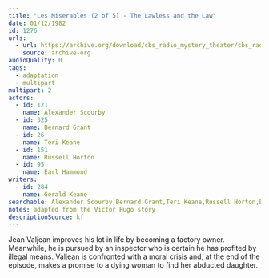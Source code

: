```yaml
---
title: "Les Miserables (2 of 5) - The Lawless and the Law"
date: 01/12/1982
id: 1276
urls: 
  - url: https://archive.org/download/cbs_radio_mystery_theater/cbs_radio_mystery_theater-1251-1300.zip/cbs_radio_mystery_theater-1251-1300%2Fcbsrmt_1276_les_miserables_2_the_lawless_and_the_law.mp3
    source: archive-org
audioQuality: 0
tags: 
  - adaptation
  - multipart
multipart: 2
actors:  
  - id: 121
    name: Alexander Scourby  
  - id: 325
    name: Bernard Grant  
  - id: 26
    name: Teri Keane  
  - id: 151
    name: Russell Horton  
  - id: 95
    name: Earl Hammond
writers:  
  - id: 284
    name: Gerald Keane
searchable: Alexander Scourby,Bernard Grant,Teri Keane,Russell Horton,Earl Hammond Gerald Keane
notes: adapted from the Victor Hugo story
descriptionSource: kf
---
```

Jean Valjean improves his lot in life by becoming a factory owner. Meanwhile, he is pursued by an inspector who is certain he has profited by illegal means. Valjean is confronted with a moral crisis and, at the end of the episode, makes a promise to a dying woman to find her abducted daughter.